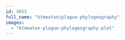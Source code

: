 ```yaml
---
id: 4855
full_name: "ktmeaton/plague-phylogeography"
images: 
  - "ktmeaton-plague-phylogeography-plot"
---
```


